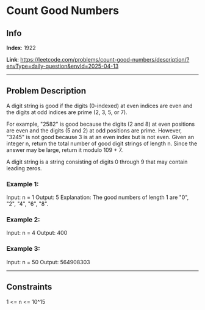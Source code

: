 # Count Good Numbers

## Info
**Index**: 1922

**Link**: https://leetcode.com/problems/count-good-numbers/description/?envType=daily-question&envId=2025-04-13

---

## Problem Description
A digit string is good if the digits (0-indexed) at even indices are even and the digits at odd indices are prime (2, 3, 5, or 7).

For example, "2582" is good because the digits (2 and 8) at even positions are even and the digits (5 and 2) at odd positions are prime. However, "3245" is not good because 3 is at an even index but is not even.
Given an integer n, return the total number of good digit strings of length n. Since the answer may be large, return it modulo 109 + 7.

A digit string is a string consisting of digits 0 through 9 that may contain leading zeros.

### Example 1:

Input: n = 1
Output: 5
Explanation: The good numbers of length 1 are "0", "2", "4", "6", "8".

### Example 2:

Input: n = 4
Output: 400

### Example 3:

Input: n = 50
Output: 564908303

---

## Constraints

1 <= n <= 10^15